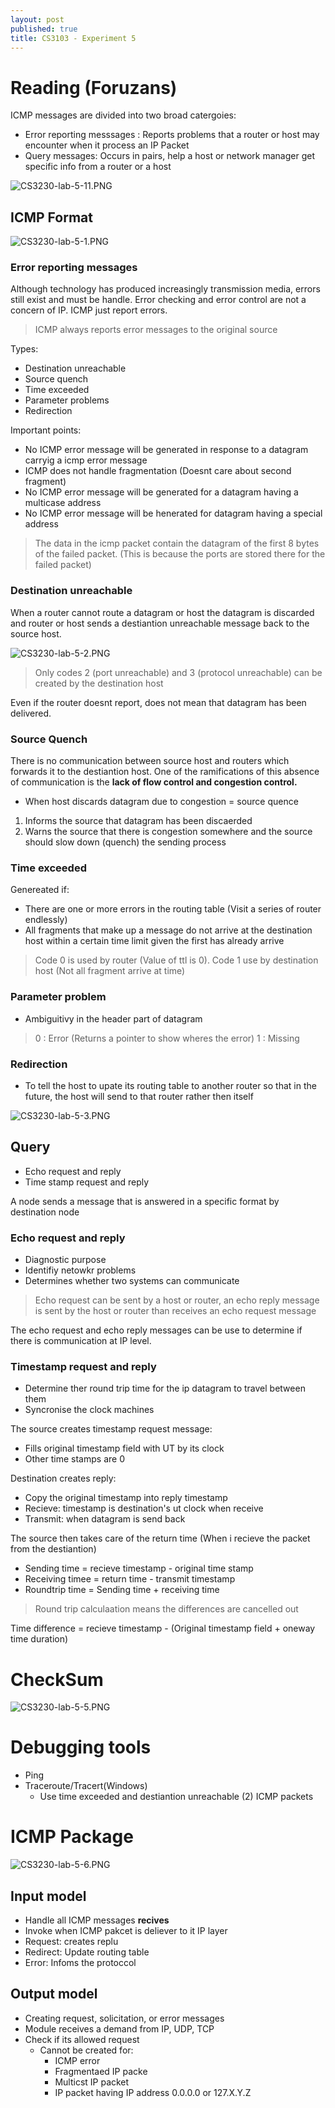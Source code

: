 ```yaml
---
layout: post
published: true
title: CS3103 - Experiment 5
---
```


# Reading (Foruzans)

ICMP messages are divided into two broad catergoies: 
- Error reporting messsages : Reports problems that a router or host may encounter when it process an IP Packet
- Query messages: Occurs in pairs, help a host or network manager get specific info from a router or a host

![CS3230-lab-5-11.PNG]({{site.baseurl}}/img/CS3230-lab-5-11.PNG)

## ICMP Format
![CS3230-lab-5-1.PNG]({{site.baseurl}}/img/CS3230-lab-5-1.PNG)

### Error reporting messages
Although technology has produced increasingly transmission media, errors still exist and must be handle. Error checking and error control are not a concern of IP. ICMP just report errors.

> ICMP always reports error messages to the original source

Types:
- Destination unreachable
- Source quench
- Time exceeded 
- Parameter problems
- Redirection

Important points:
- No ICMP error message will be generated in response to a datagram carryig a icmp error message
- ICMP does not handle fragmentation (Doesnt care about second fragment)
- No ICMP error message will be generated for a datagram having a multicase address
- No ICMP error message will be henerated for datagram having a special address

> The data in the icmp packet contain the datagram of the first 8 bytes of the failed packet. (This is because the ports are stored there for the failed packet)

### Destination unreachable
When a router cannot route a datagram or host the datagram is discarded and router or host sends a destiantion unreachable message back to the source host.

![CS3230-lab-5-2.PNG]({{site.baseurl}}/img/CS3230-lab-5-2.PNG)

> Only codes 2 (port unreachable) and 3 (protocol unreachable) can be created by the destination host

Even if the router doesnt report, does not mean that datagram has been delivered.

### Source Quench
There is no communication between source host and routers which forwards it to the destiantion host. One of the ramifications of this absence of communication is the **lack of flow control and congestion control.**

- When host discards datagram due to congestion = source quence
1. Informs the source that datagram has been discaerded
2. Warns the source that there is congestion somewhere and the source should slow down (quench) the sending process

### Time exceeded
Genereated if:
- There are one or more errors in the routing table (Visit a series of router endlessly)
- All fragments that make up a message do not arrive at the destination host within a certain time limit given the first has already arrive

> Code 0 is used by router (Value of ttl is 0). Code 1 use by destination host (Not all fragment arrive at time)

### Parameter problem
- Ambiguitivy in the header part of datagram

> 0 : Error (Returns a pointer to show wheres the error)
> 1 : Missing

### Redirection
- To tell the host to upate its routing table to another router so that in the future, the host will send to that router rather then itself

![CS3230-lab-5-3.PNG]({{site.baseurl}}/img/CS3230-lab-5-3.PNG)

## Query
- Echo request and reply
- Time stamp request and reply

A node sends a message that is answered in a specific format by destination node

### Echo request and reply
- Diagnostic purpose
- Identifiy netowkr problems
- Determines whether two systems can communicate

> Echo request can be sent by a host or router, an echo reply message is sent by the host or router than receives an echo request message


The echo request and echo reply messages can be use to determine if there is communication at IP level. 

### Timestamp request and reply
- Determine ther round trip time for the ip datagram to travel between them
- Syncronise the clock machines

The source creates timestamp request message:
- Fills original timestamp field with UT by its clock
- Other time stamps are 0


Destination creates reply:
- Copy the original timestamp into reply timestamp
- Recieve: timestamp is destination's ut clock when receive
- Transmit: when datagram is send back

The source then takes care of the return time (When i recieve the packet from the destiantion)


- Sending time = recieve timestamp - original time stamp
- Receiving timee = return time - transmit timestamp
- Roundtrip time = Sending time + receiving time

> Round trip calculaation means the differences are cancelled out

Time difference = recieve timestamp - (Original timestamp field + oneway time duration)

# CheckSum

![CS3230-lab-5-5.PNG]({{site.baseurl}}/img/CS3230-lab-5-5.PNG)

# Debugging tools
- Ping
- Traceroute/Tracert(Windows)
	- Use time exceeded and destiantion unreachable (2) ICMP packets

# ICMP Package
![CS3230-lab-5-6.PNG]({{site.baseurl}}/img/CS3230-lab-5-6.PNG)

## Input model
- Handle all ICMP messages **recives**
- Invoke when ICMP pakcet is deliever to it IP layer
- Request: creates replu
- Redirect: Update routing table
- Error: Infoms the protoccol

## Output model
- Creating request, solicitation, or error messages
- Module receives a demand from IP, UDP, TCP
- Check if its allowed request
	- Cannot be created for:
    	- ICMP error
        - Fragmentaed IP packe
        - Multicst IP packet
        - IP packet having IP address 0.0.0.0 or 127.X.Y.Z
 
    

